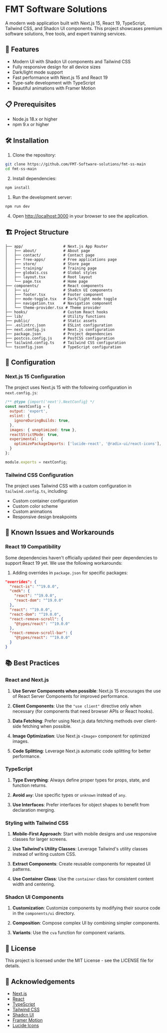 # FMT Software Solutions

A modern web application built with Next.js 15, React 19, TypeScript, Tailwind CSS, and Shadcn UI components. This project showcases premium software solutions, free tools, and expert training services.

## 🚀 Features

- Modern UI with Shadcn UI components and Tailwind CSS
- Fully responsive design for all device sizes
- Dark/light mode support
- Fast performance with Next.js 15 and React 19
- Type-safe development with TypeScript
- Beautiful animations with Framer Motion

## 📋 Prerequisites

- Node.js 18.x or higher
- npm 9.x or higher

## 🛠️ Installation

1. Clone the repository:

```bash
git clone https://github.com/FMT-Software-solutions/fmt-ss-main
cd fmt-ss-main
```

2. Install dependencies:

```bash
npm install
```


1. Run the development server:

```bash
npm run dev
```

4. Open [http://localhost:3000](http://localhost:3000) in your browser to see the application.

## 🏗️ Project Structure

```
├── app/                  # Next.js App Router
│   ├── about/            # About page
│   ├── contact/          # Contact page
│   ├── free-apps/        # Free applications page
│   ├── store/            # Store page
│   ├── training/         # Training page
│   ├── globals.css       # Global styles
│   ├── layout.tsx        # Root layout
│   └── page.tsx          # Home page
├── components/           # React components
│   ├── ui/               # Shadcn UI components
│   ├── footer.tsx        # Footer component
│   ├── mode-toggle.tsx   # Dark/light mode toggle
│   ├── navigation.tsx    # Navigation component
│   └── theme-provider.tsx # Theme provider
├── hooks/                # Custom React hooks
├── lib/                  # Utility functions
├── public/               # Static assets
├── .eslintrc.json        # ESLint configuration
├── next.config.js        # Next.js configuration
├── package.json          # Project dependencies
├── postcss.config.js     # PostCSS configuration
├── tailwind.config.ts    # Tailwind CSS configuration
└── tsconfig.json         # TypeScript configuration
```

## 🔧 Configuration

### Next.js 15 Configuration

The project uses Next.js 15 with the following configuration in `next.config.js`:

```javascript
/** @type {import('next').NextConfig} */
const nextConfig = {
  output: 'export',
  eslint: {
    ignoreDuringBuilds: true,
  },
  images: { unoptimized: true },
  reactStrictMode: true,
  experimental: {
    optimizePackageImports: ['lucide-react', '@radix-ui/react-icons'],
  }
};

module.exports = nextConfig;
```

### Tailwind CSS Configuration

The project uses Tailwind CSS with a custom configuration in `tailwind.config.ts`, including:

- Custom container configuration
- Custom color scheme
- Custom animations
- Responsive design breakpoints

## 🚨 Known Issues and Workarounds

### React 19 Compatibility

Some dependencies haven't officially updated their peer dependencies to support React 19 yet. We use the following workarounds:

1. Adding overrides in `package.json` for specific packages:

```json
"overrides": {
  "react-is": "^19.0.0",
  "cmdk": {
    "react": "^19.0.0",
    "react-dom": "^19.0.0"
  },
  "react": "^19.0.0",
  "react-dom": "^19.0.0",
  "react-remove-scroll": {
    "@types/react": "^19.0.0"
  },
  "react-remove-scroll-bar": {
    "@types/react": "^19.0.0"
  }
}
```

## 📚 Best Practices

### React and Next.js

1. **Use Server Components when possible**: Next.js 15 encourages the use of React Server Components for improved performance.

2. **Client Components**: Use the `"use client"` directive only when necessary (for components that need browser APIs or React hooks).

3. **Data Fetching**: Prefer using Next.js data fetching methods over client-side fetching when possible.

4. **Image Optimization**: Use Next.js `<Image>` component for optimized images.

5. **Code Splitting**: Leverage Next.js automatic code splitting for better performance.

### TypeScript

1. **Type Everything**: Always define proper types for props, state, and function returns.

2. **Avoid `any`**: Use specific types or `unknown` instead of `any`.

3. **Use Interfaces**: Prefer interfaces for object shapes to benefit from declaration merging.

### Styling with Tailwind CSS

1. **Mobile-First Approach**: Start with mobile designs and use responsive classes for larger screens.

2. **Use Tailwind's Utility Classes**: Leverage Tailwind's utility classes instead of writing custom CSS.

3. **Extract Components**: Create reusable components for repeated UI patterns.

4. **Use Container Class**: Use the `container` class for consistent content width and centering.

### Shadcn UI Components

1. **Customization**: Customize components by modifying their source code in the `components/ui` directory.

2. **Composition**: Compose complex UI by combining simpler components.

3. **Variants**: Use the `cva` function for component variants.

## 📝 License

This project is licensed under the MIT License - see the LICENSE file for details.

## 🙏 Acknowledgements

- [Next.js](https://nextjs.org/)
- [React](https://reactjs.org/)
- [TypeScript](https://www.typescriptlang.org/)
- [Tailwind CSS](https://tailwindcss.com/)
- [Shadcn UI](https://ui.shadcn.com/)
- [Framer Motion](https://www.framer.com/motion/)
- [Lucide Icons](https://lucide.dev/) 